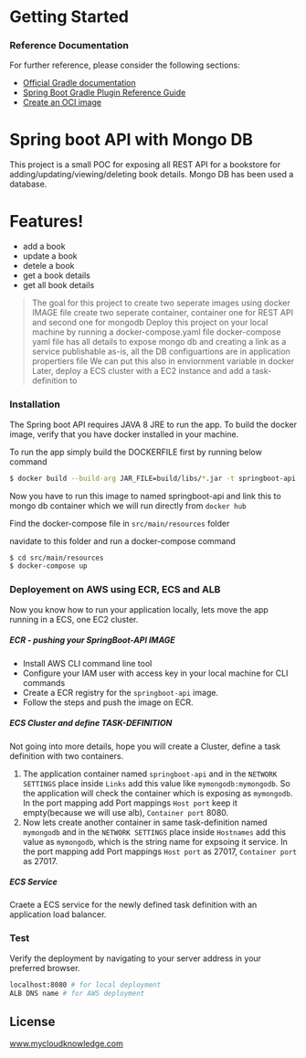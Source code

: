 # Getting Started

### Reference Documentation
For further reference, please consider the following sections:

* [Official Gradle documentation](https://docs.gradle.org)
* [Spring Boot Gradle Plugin Reference Guide](https://docs.spring.io/spring-boot/docs/2.3.4.RELEASE/gradle-plugin/reference/html/)
* [Create an OCI image](https://docs.spring.io/spring-boot/docs/2.3.4.RELEASE/gradle-plugin/reference/html/#build-image)

# Spring boot API with Mongo DB 

This project is a small POC for exposing all REST API for a bookstore for adding/updating/viewing/deleting book details. Mongo DB has been used a database. 

# Features!

  - add a book 
  - update a book 
  - detele a book 
  - get a book details 
  - get all book details
  


> The  goal for this project to create two seperate images using docker IMAGE file 
> create two seperate container, container one for REST API and second one for mongodb
> Deploy this project on your local machine by running a docker-compose.yaml file 
> docker-compose yaml file has all details to expose mongo db and creating a link as a service 
> publishable as-is, all the DB configuartions are in application propertiers file 
> We can put this also in enviornment variable in docker 
> Later, deploy a ECS cluster with a EC2 instance and add a task-definition to 




### Installation
The Spring boot API requires JAVA 8 JRE to run the app. 
To build the docker image, verify that you have docker installed in your machine. 

To run the app simply build the DOCKERFILE first by running below command 

```sh
$ docker build --build-arg JAR_FILE=build/libs/*.jar -t springboot-api .
```
 Now you have to run this image to named springboot-api and link this to mongo db container which we will run directly from `docker hub `

Find the docker-compose file in `src/main/resources` folder 

navidate to this folder and run a docker-compose command 

```sh
$ cd src/main/resources 
$ docker-compose up
```
### Deployement on AWS using ECR, ECS and ALB 
Now you know how to run your application locally, lets move the app running in a ECS, one EC2 cluster. 

##### ECR - pushing your SpringBoot-API IMAGE  
  - Install AWS CLI command line tool  
  - Configure your IAM user with access key in your local machine for CLI commands  
  - Create a ECR registry for the `springboot-api` image.  
  - Follow the steps and push the image on ECR. 
 
##### ECS Cluster and define TASK-DEFINITION 
Not going into more details, hope you will create a Cluster, define a task definition with two containers. 
1. The application container named `springboot-api` and in the `NETWORK SETTINGS` place inside `Links` add this value like `mymongodb:mymongodb`. So the application will check the container which is exposing as `mymongodb`. In the port mapping add Port mappings
`Host port` keep it empty(because we will use alb),  `Container port` 8080. 
2. Now lets create another container in same task-definition named `mymongodb` and in the `NETWORK SETTINGS` place inside `Hostnames` add this value as `mymongodb`, which is the string name for expsoing it service. In the port mapping add Port mappings
`Host port` as 27017,  `Container port` as 27017. 

##### ECS Service 
Craete a ECS service for the newly defined task definition with an application load balancer. 


### Test 
Verify the deployment by navigating to your server address in your preferred browser.

```sh
localhost:8080 # for local deployment 
ALB DNS name # for AWS deployment
```
License
----

www.mycloudknowledge.com


